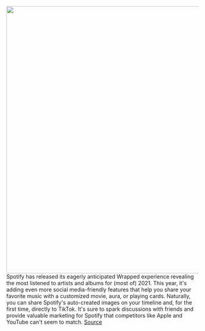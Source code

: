 <img src='https://cdn.vox-cdn.com/thumbor/oNxXVpl_NHDB8psP6aiZWqHviF0=/0x0:1216x1072/1200x800/filters:focal(511x439:705x633)/cdn.vox-cdn.com/uploads/chorus_image/image/70215367/PR_2021_Minutes.0.jpg' width='700px' /><br/>
Spotify has released its eagerly anticipated Wrapped experience revealing the most listened to artists and albums for (most of) 2021. This year, it's adding even more social media-friendly features that help you share your favorite music with a customized movie, aura, or playing cards. Naturally, you can share Spotify's auto-created images on your timeline and, for the first time, directly to TikTok. It's sure to spark discussions with friends and provide valuable marketing for Spotify that competitors like Apple and YouTube can't seem to match.
<a href='https://www.theverge.com/2021/12/1/22811900/spotify-wrapped-2021-music-recap-iphone-android'> Source <a/>